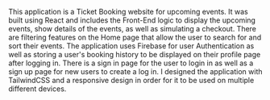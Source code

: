 This application is a Ticket Booking website for upcoming events. It was built using React and includes the Front-End logic to display the upcoming events, show details of the events, as well as simulating a checkout. There are filtering features on the Home page that allow the user to search for and sort their events. The application uses Firebase for user Authentication as well as storing a user's booking history to be displayed on their profile page after logging in. There is a sign in page for the user to login in as well as a sign up page for new users to create a log in. I designed the application with TailwindCSS and a responsive design in order for it to be used on multiple different devices. 
